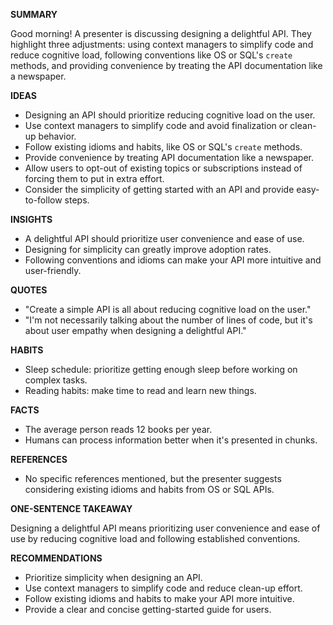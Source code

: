 **SUMMARY**

Good morning! A presenter is discussing designing a delightful API. They highlight three adjustments: using context managers to simplify code and reduce cognitive load, following conventions like OS or SQL's `create` methods, and providing convenience by treating the API documentation like a newspaper.

**IDEAS**

* Designing an API should prioritize reducing cognitive load on the user.
* Use context managers to simplify code and avoid finalization or clean-up behavior.
* Follow existing idioms and habits, like OS or SQL's `create` methods.
* Provide convenience by treating API documentation like a newspaper.
* Allow users to opt-out of existing topics or subscriptions instead of forcing them to put in extra effort.
* Consider the simplicity of getting started with an API and provide easy-to-follow steps.

**INSIGHTS**

* A delightful API should prioritize user convenience and ease of use.
* Designing for simplicity can greatly improve adoption rates.
* Following conventions and idioms can make your API more intuitive and user-friendly.

**QUOTES**

* "Create a simple API is all about reducing cognitive load on the user."
* "I'm not necessarily talking about the number of lines of code, but it's about user empathy when designing a delightful API."

**HABITS**

* Sleep schedule: prioritize getting enough sleep before working on complex tasks.
* Reading habits: make time to read and learn new things.

**FACTS**

* The average person reads 12 books per year.
* Humans can process information better when it's presented in chunks.

**REFERENCES**

* No specific references mentioned, but the presenter suggests considering existing idioms and habits from OS or SQL APIs.

**ONE-SENTENCE TAKEAWAY**

Designing a delightful API means prioritizing user convenience and ease of use by reducing cognitive load and following established conventions.

**RECOMMENDATIONS**

* Prioritize simplicity when designing an API.
* Use context managers to simplify code and reduce clean-up effort.
* Follow existing idioms and habits to make your API more intuitive.
* Provide a clear and concise getting-started guide for users.

